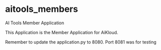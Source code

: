 # aitools_members
AI Tools Member Application


This Application is the Member Application for AiKloud.

Remember to update the application.py to 8080. Port 8081 was for testing
